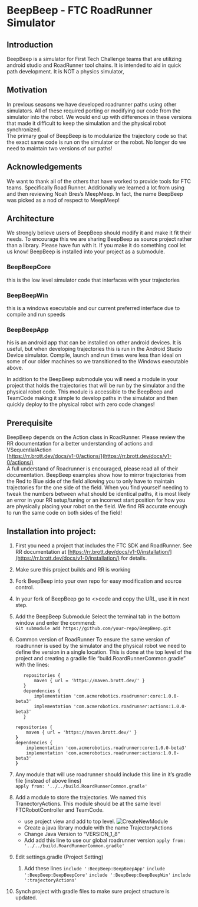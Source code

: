 # **BeepBeep \- FTC RoadRunner Simulator**

## Introduction

BeepBeep is a simulator for First Tech Challenge teams that are utilizing android studio and RoadRunner tool chains.  It is intended to aid in quick path development.  It is NOT a physics simulator,

## Motivation

In previous seasons we have developed roadrunner paths using other simulators.  All of these required  porting or modifying our code from the simulator into the robot.   We would end up with differences in these versions that made it difficult to keep the simulation and the physical robot synchronized.    
The primary goal of BeepBeep is to modularize the trajectory code so that the exact same code is run on the simulator or the robot.  No longer do we need to maintain two versions of our paths\!

## Acknowledgements

We want to thank all of the others that have worked to provide tools for FTC teams.  Specifically Road Runner.  Additionally we learned a lot from using and then reviewing Noah Bres’s MeepMeep.  In fact, the name BeepBeep was picked as a nod of respect to MeepMeep\!

## Architecture

We strongly believe users of BeepBeep should modify it and make it fit their needs.  To encourage this we are sharing BeepBeep as source project rather than a library.  Please have fun with it. If you make it do something cool let us know\!    BeepBeep is installed into your project as a submodule.

### BeepBeepCore

this is the low level simulator code that interfaces with your trajectories

### BeepBeepWin

this is a windows executable and our current preferred interface due to compile and run speeds

### BeepBeepApp

his is an android app that can be installed on other android devices.  It is useful, but when developing trajectories this is run in the Android Studio Device simulator.  Compile, launch and run times were less than ideal on some of our older machines so we transitioned to the Windows executable above.

In addition to the BeepBeep submodule you will need a module in your project that holds the trajectories that will be run by the simulator and the physical robot code.  This module is accessible to the BeepBeep and TeamCode making it simple to develop paths in the simulator and then quickly deploy to the physical robot with zero code changes\!

## Prerequisite

BeepBeep depends on the Action class in RoadRunner.  Please review the RR documentation for a better understanding of actions and VSequentialAction  
[https://rr.brott.dev/docs/v1-0/actions/](https://rr.brott.dev/docs/v1-0/actions/)   
A full understand of Roadrunner is encouraged, please read all of their documentation.  BeepBeep examples show how to mirror trajectories from the Red to Blue side of the field allowing you to only have to maintain trajectories for the one side of the field.  When you find yourself needing to tweak the numbers between what should be identical paths, it is most likely an error in your RR setup/tuning or an incorrect start position for how you are physically placing your robot on the field.  We find RR accurate enough to run the same code on both sides of the field\!


## Installation into project:

1) First you need a project that includes the FTC SDK and RoadRunner. See RR documentation at  [https://rr.brott.dev/docs/v1-0/installation/](https://rr.brott.dev/docs/v1-0/installation/) for details.
2) Make sure this project builds and RR is working
3) Fork BeepBeep into your own repo for easy modification and source control.
4) In your fork of BeepBeep go to \<\>code and copy the URL, use it in next step.
5) Add the BeepBeep Submodule Select the terminal tab in the bottom window and enter the commend:   
   `Git submodule add https://github.com/your-repo/BeepBeep.git`
6) Common version of RoadRunner  To ensure the same version of roadrunner is used by the simulator and the physical robot we need to define the version in a single location.  This is done at the top level of the project and creating a gradile file “build.RoardRunnerCommon.gradle” with the lines:

    ```
       repositories {
           maven { url = 'https://maven.brott.dev/' }
       }
       dependencies {
           implementation 'com.acmerobotics.roadrunner:core:1.0.0-beta3'
           implementation 'com.acmerobotics.roadrunner:actions:1.0.0-beta3'
       }
    ```
   `repositories {`  
   `    maven { url = 'https://maven.brott.dev/' }`  
   **`}`**  
   `dependencies {`  
   `    implementation 'com.acmerobotics.roadrunner:core:1.0.0-beta3'`  
   `    implementation 'com.acmerobotics.roadrunner:actions:1.0.0-beta3'`  
   **`}`**
7) Any module that will use roadrunner should include this line in it’s gradle file (instead of above lines)  
   `apply from: '../../build.RoardRunnerCommon.gradle'`
8) Add a module to store the trajectories.  We named this TranectoryActions.  This module should be at the same level FTCRobotController and TeamCode.
   * use project view and add to top level.
        ![CreateNewModule](https://github.com/user-attachments/assets/ce6dc3df-2305-40b9-86fd-20d44e159ab0)
   * Create a java library module with the name TrajectoryActions
   * Change Java Version to “VERSION\_1\_8”
   * Add add this line to use our global roadrunner version
     `apply from: '../../build.RoardRunnerCommon.gradle'`
9) Edit settings.gradle (Project Setting)
    1) Add these  lines
       `include ':BeepBeep:BeepBeepApp'`
       `include ':BeepBeep:BeepBeepCore'`
       `include ':BeepBeep:BeepBeepWin'`
       `include ':trajectoryActions'`
10) Synch project with gradle files to make sure project structure is updated.